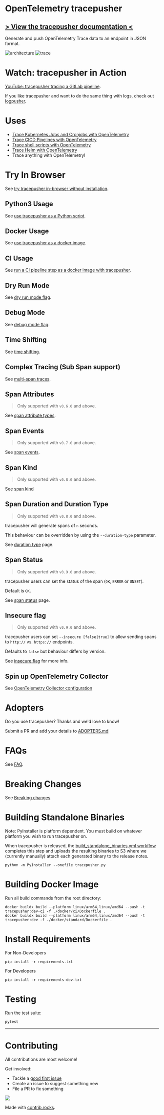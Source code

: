 # OpenTelemetry tracepusher

## [> View the tracepusher documentation <](https://agardnerit.github.io/tracepusher)

Generate and push OpenTelemetry Trace data to an endpoint in JSON format.

![architecture](assets/architecture.png)
![trace](assets/complex-trace.png)

# Watch: tracepusher in Action
[YouTube: tracepusher tracing a GitLab pipeline](https://www.youtube.com/watch?v=zZDFQNHepyI).

If you like tracepusher and want to do the same thing with logs, check out [logpusher](https://agardnerit.github.io/logpusher).

# Uses

- [Trace Kubernetes Jobs and Cronjobs with OpenTelemetry](https://agardnerit.github.io/tracepusher/usage/k8sjobs/)
- [Trace CICD Pipelines with OpenTelemetry](samples/gitlab/README.md)
- [Trace shell scripts with OpenTelemetry](samples/script.sh)
- [Trace Helm with OpenTelemetry](https://github.com/agardnerit/helm-trace)
- Trace anything with OpenTelemetry!

# Try In Browser

See [try tracepusher in-browser without installation](https://agardnerit.github.io/tracepusher/try/).

## Python3 Usage

See [use tracepusher as a Python script](https://agardnerit.github.io/tracepusher/usage/python).


## Docker Usage

See [use tracepusher as a docker image](https://agardnerit.github.io/tracepusher/usage/docker/).

## CI Usage

See [run a CI pipeline step as a docker image with tracepusher](https://agardnerit.github.io/tracepusher/usage/ci).

## Dry Run Mode

See [dry run mode flag](https://agardnerit.github.io/tracepusher/reference/dry-run-mode/).

## Debug Mode

See [debug mode flag](https://agardnerit.github.io/tracepusher/reference/debug-mode/).

## Time Shifting

See [time shifting](https://agardnerit.github.io/tracepusher/reference/time-shifting/).

## Complex Tracing (Sub Span support)

See [multi-span traces](https://agardnerit.github.io/tracepusher/reference/multi-span-traces/).

## Span Attributes

> Only supported with `v0.6.0` and above.

See [span attribute types](https://agardnerit.github.io/tracepusher/reference/span-attribute-types/).

## Span Events

> Only supported with `v0.7.0` and above.

See [span events](https://agardnerit.github.io/tracepusher/reference/span-events/).

## Span Kind

> Only supported with `v0.8.0` and above.

See [span kind](https://agardnerit.github.io/tracepusher/reference/span-kind/)

## Span Duration and Duration Type

> Only supported with `v0.8.0` and above.

tracepusher will generate spans of `n` seconds.

This behaviour can be overridden by using the `--duration-type` parameter.

See [duration type](https://agardnerit.github.io/tracepusher/reference/duration-type/) page.

## Span Status

> Only supported with `v0.9.0` and above.

tracepusher users can set the status of the span (`OK`, `ERROR` or `UNSET`).

Default is `OK`.

See [span status](docs/reference/span-status.md) page.

## Insecure flag

> Only supported with `v0.9.0` and above.

tracepusher users can set `--insecure [false|true]` to allow sending spans to `http://` vs. `https://` endpoints.

Defaults to `false` but behaviour differs by version.

See [insecure flag](docs/reference/insecure-flag.md) for more info.

## Spin up OpenTelemetry Collector

See [OpenTelemetry Collector configuration](https://agardnerit.github.io/tracepusher/reference/otel-col)

# Adopters

Do you use tracepusher? Thanks and we'd love to know!

Submit a PR and add your details to [ADOPTERS.md](ADOPTERS.md)

# FAQs

See [FAQ](https://agardnerit.github.io/tracepusher/faq).

# Breaking Changes

See [Breaking changes](https://agardnerit.github.io/tracepusher/breaking-changes)

# Building Standalone Binaries

Note: PyInstaller is platform dependent. You must build on whatever platform you wish to run tracepusher on.

When tracepusher is released, the [build_standalone_binaries.yml workflow](.github/workflows/build_standalone_binaries.yml) completes this step and uploads the resulting binaries to S3 where we (currently manually) attach each generated binary to the release notes.

```
python -m PyInstaller --onefile tracepusher.py
```

# Building Docker Image

Run all build commands from the root directory:

```
docker buildx build --platform linux/arm64,linux/amd64 --push -t tracepusher:dev-ci -f ./docker/ci/Dockerfile .
docker buildx build --platform linux/arm64,linux/amd64 --push -t tracepusher:dev -f ./docker/standard/Dockerfile .
```

# Install Requirements

For Non-Developers
```
pip install -r requirements.txt
```

For Developers
```
pip install -r requirements-dev.txt
```

# Testing

Run the test suite:

```
pytest
```

----------------------

# Contributing

All contributions are most welcome!

Get involved:
- Tackle a [good first issue](https://github.com/agardnerIT/tracepusher/issues?q=is%3Aopen+is%3Aissue+label%3A%22good+first+issue%22)
- Create an issue to suggest something new
- File a PR to fix something


<a href="https://github.com/agardnerit/tracepusher/graphs/contributors">
  <img src="https://contrib.rocks/image?repo=agardnerit/tracepusher" />
</a>

Made with [contrib.rocks](https://contrib.rocks).
